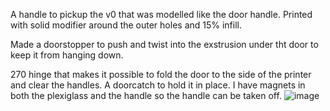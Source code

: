 A handle to pickup the v0 that was modelled like the door handle.
Printed with solid modifier around the outer holes and 15% infill.

Made a doorstopper to push and twist into the exstrusion under tht door to keep it from hanging down.

270 hinge that makes it possible to fold the door to the side of the printer and clear the handles.
A doorcatch to hold it in place.
I have magnets in both the plexiglass and the handle so the handle can be taken off.
![image](https://user-images.githubusercontent.com/43404751/157104983-155296cc-17a2-4f35-b954-c7dfa13a5e6d.png)
